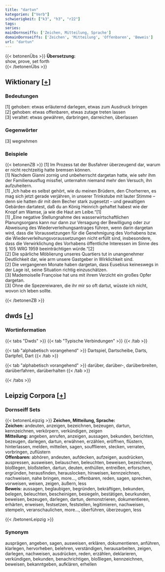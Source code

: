 ```yaml
---
title: "dartun"
kategorien: ["Verb"]
schwierigkeit: ["k3", "h3", "r22"]
tags:
series:
mainDornseiffs: ['Zeichen, Mitteilung, Sprache']
domainDornseiffs: ['Zeichen', 'Mitteilung', 'Offenbaren', 'Beweis']
url: "dartun"
---
```


{{< betonenÜbs >}}
**Übersetzung:**  
show, prove, set forth  
{{< /betonenÜbs >}}

## Wiktionary [[+](https://de.wiktionary.org/wiki/dartun)]

### Bedeutungen
[1] gehoben: etwas erläuternd darlegen, etwas zum Ausdruck bringen  
[2] gehoben: etwas offenbaren, etwas zutage treten lassen  
[3] veraltet: etwas gewähren, darbringen, darreichen, überlassen  

### Gegenwörter
[3] wegnehmen  

### Beispiele
{{< betonenZB >}}
[1] Im Prozess tat der Busfahrer überzeugend dar, warum er nicht rechtzeitig hatte bremsen können.  
[1] Nachdem Gianni zornig und unbeherrscht dargetan hatte, wie sehr ihm der Familienausflug missfiel, unternahm niemand mehr den Versuch, ihn aufzuheitern.  
[1] „Ich habe es selbst gehört, wie du meinen Brüdern, den Chorherren, es mag sich jetzt gerade verjähren, in unserer Trinkstube mit lauter Stimme – denn sie hatten dir mit dem Becher stark zugesetzt – und gewaltigen Gebärden dartatest, daß du an König Heinrich gehaftet habest wie der Knopf am Wamse, ja wie die Haut am Leibe.“[1]  
[1] „Eine negative Stellungnahme des wasserwirtschaftlichen Planungsorgans kann nur dann zur Versagung der Bewilligung oder zur Abweisung des Wiederverleihungsantrages führen, wenn darin dargetan wird, dass die Voraussetzungen für die Genehmigung des Vorhabens bzw. die Wiederverleihungsvoraussetzungen nicht erfüllt sind, insbesondere, dass die Verwirklichung des Vorhabens öffentliche Interessen im Sinne des § 105 WRG 1959 beeinträchtigen würde.“[2]  
[2] Die spärliche Möblierung unseres Quartiers tut in unangenehmer Deutlichkeit dar, wie arm unsere Gastgeber in Wirklichkeit sind.  
[2] Die vergangenen Monate haben dargetan, dass Eusebius keineswegs in der Lage ist, seine Situation richtig einzuschätzen.  
[3] Mademoiselle Françoise hat uns mit ihrem Verzicht ein großes Opfer dargetan.  
[3] Ohne die Spezereiwaren, die ihr mir so oft dartut, wüsste ich nicht, wovon ich leben sollte.  

{{< /betonenZB >}}


## dwds [[+](https://www.dwds.de/wb/dartun)]

### Wortinformation
{{< tabs "Dwds" >}}
{{< tab "Typische Verbindungen" >}}
{{< /tab >}}

{{< tab "alphabetisch vorangehend" >}}
Dartspiel, Dartscheibe, Darts, Dartpfeil, Dart
{{< /tab >}}

{{< tab "alphabetisch vorangehend" >}}
darüber, darüber-, darüberbreiten, darüberfahren, darüberhalten
{{< /tab >}}

{{< /tabs >}}

## Leipzig Corpora [[+](https://corpora.uni-leipzig.de/en/res?word=dartun&corpusId=deu_newscrawl-public_2018)]

### Dornseiff Sets
{{< betonenLeipzig >}}
**Zeichen, Mitteilung, Sprache:**  
**Zeichen:** andeuten, anzeigen, bezeichnen, bezeugen, dartun, kennzeichnen, verkörpern, verkündigen, zeigen  
**Mitteilung:** angeben, anrufen, anzeigen, aussagen, bekunden, berichten, bezeugen, darlegen, dartun, erwähnen, erzählen, eröffnen, flüstern, hinterlassen, melden, mitteilen, sagen, soufflieren, stecken, verraten, vorbringen, zuflüstern  
**Offenbaren:** abhören, andeuten, aufdecken, aufzeigen, ausdrücken, auspressen, ausweisen, belauschen, beleuchten, beweisen, bezeichnen, bloßlegen, bloßstellen, dartun, deuten, enthüllen, entreißen, erforschen, ergründen, herausfinden, herauslocken, hinweisen, kennzeichnen, nachweisen, nahe bringen, more..., offenbaren, reden, sagen, sprechen, vorweisen, weisen, zeigen, äußern, less  
**Beweis:** aussagen, beglaubigen, begründen, bekräftigen, bekunden, belegen, beleuchten, bescheinigen, besiegeln, bestätigen, beurkunden, beweisen, bezeugen, darlegen, dartun, demonstrieren, dokumentieren, erhärten, erweisen, festsetzen, feststellen, legitimieren, nachweisen, stempeln, veranschaulichen, more..., überführen, überzeugen, less  

{{< /betonenLeipzig >}}

### Synonym
ausprägen, angeben, sagen, ausweisen, erklären, dokumentieren, anführen, klarlegen, hervorheben, belehren, verständigen, herausarbeiten, zeigen, darlegen, nachweisen, ausdrücken, reden, erzählen, deklarieren, verkündigen, bekunden, benachrichtigen, bloßlegen, kennzeichnen, beweisen, bekanntgeben, aufklären, erhellen


